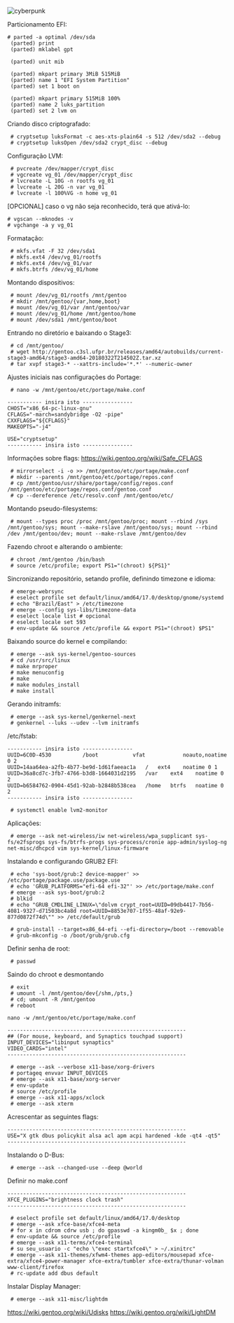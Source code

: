 ![cyberpunk](https://image.ibb.co/k0FPYJ/cyberpunk.png)


Particionamento EFI:
```
# parted -a optimal /dev/sda
 (parted) print
 (parted) mklabel gpt

 (parted) unit mib

 (parted) mkpart primary 3MiB 515MiB
 (parted) name 1 "EFI System Partition"
 (parted) set 1 boot on

 (parted) mkpart primary 515MiB 100%
 (parted) name 2 luks_partition
 (parted) set 2 lvm on
```


Criando disco criptografado:
```
 # cryptsetup luksFormat -c aes-xts-plain64 -s 512 /dev/sda2 --debug
 # cryptsetup luksOpen /dev/sda2 crypt_disc --debug
```

Configuração LVM:

```
 # pvcreate /dev/mapper/crypt_disc
 # vgcreate vg_01 /dev/mapper/crypt_disc
 # lvcreate -L 10G -n rootfs vg_01
 # lvcreate -L 20G -n var vg_01
 # lvcreate -l 100%VG -n home vg_01
```

[OPCIONAL] caso o vg não seja reconhecido, terá que ativá-lo:

```
# vgscan --mknodes -v
# vgchange -a y vg_01
```

Formatação:

```
 # mkfs.vfat -F 32 /dev/sda1
 # mkfs.ext4 /dev/vg_01/rootfs
 # mkfs.ext4 /dev/vg_01/var
 # mkfs.btrfs /dev/vg_01/home
```

Montando dispositivos:

```
 # mount /dev/vg_01/rootfs /mnt/gentoo
 # mkdir /mnt/gentoo/{var,home,boot}
 # mount /dev/vg_01/var /mnt/gentoo/var
 # mount /dev/vg_01/home /mnt/gentoo/home
 # mount /dev/sda1 /mnt/gentoo/boot
```

Entrando no diretório e baixando o Stage3:

```
 # cd /mnt/gentoo/
 # wget http://gentoo.c3sl.ufpr.br/releases/amd64/autobuilds/current-stage3-amd64/stage3-amd64-20180322T214502Z.tar.xz
 # tar xvpf stage3-* --xattrs-include='*.*' --numeric-owner
```

Ajustes iniciais nas configurações do Portage:

```
 # nano -w /mnt/gentoo/etc/portage/make.conf

----------- insira isto ----------------
CHOST="x86_64-pc-linux-gnu"
CFLAGS="-march=sandybridge -O2 -pipe"
CXXFLAGS="${CFLAGS}"
MAKEOPTS="-j4"

USE="cryptsetup"
----------- insira isto ----------------
```

Informações sobre flags: https://wiki.gentoo.org/wiki/Safe_CFLAGS

```
 # mirrorselect -i -o >> /mnt/gentoo/etc/portage/make.conf
 # mkdir --parents /mnt/gentoo/etc/portage/repos.conf
 # cp /mnt/gentoo/usr/share/portage/config/repos.conf /mnt/gentoo/etc/portage/repos.conf/gentoo.conf
 # cp --dereference /etc/resolv.conf /mnt/gentoo/etc/
```

Montando pseudo-filesystems:
```
 # mount --types proc /proc /mnt/gentoo/proc; mount --rbind /sys /mnt/gentoo/sys; mount --make-rslave /mnt/gentoo/sys; mount --rbind /dev /mnt/gentoo/dev; mount --make-rslave /mnt/gentoo/dev
```

Fazendo chroot e alterando o ambiente:

```
 # chroot /mnt/gentoo /bin/bash
 # source /etc/profile; export PS1="(chroot) ${PS1}"
```

Sincronizando repositório, setando profile, definindo timezone e idioma:

```
 # emerge-webrsync
 # eselect profile set default/linux/amd64/17.0/desktop/gnome/systemd
 # echo "Brazil/East" > /etc/timezone
 # emerge --config sys-libs/timezone-data
 # eselect locale list # opcional
 # eselect locale set 593
 # env-update && source /etc/profile && export PS1="(chroot) $PS1"
```

Baixando source do kernel e compilando:

```
 # emerge --ask sys-kernel/gentoo-sources
 # cd /usr/src/linux
 # make mrproper
 # make menuconfig
 # make
 # make modules_install
 # make install
```

Gerando initramfs:

```
 # emerge --ask sys-kernel/genkernel-next
 # genkernel --luks --udev --lvm initramfs
```

/etc/fstab:
```
----------- insira isto ----------------
UUID=6C0D-4530          /boot	        vfat            noauto,noatime	0 2
UUID=14aa64ea-a2fb-4b77-be9d-1d61faeeac1a	/	ext4	noatime	0 1
UUID=36a8cd7c-3fb7-4766-b3d8-1664031d2195	/var	ext4	noatime 0 2
UUID=b6584762-0904-45d1-92ab-b2848b538cea	/home	btrfs	noatime 0 2
----------- insira isto ----------------
```

```
 # systemctl enable lvm2-monitor
```

Aplicações:
```
 # emerge --ask net-wireless/iw net-wireless/wpa_supplicant sys-fs/e2fsprogs sys-fs/btrfs-progs sys-process/cronie app-admin/syslog-ng net-misc/dhcpcd vim sys-kernel/linux-firmware
```

Instalando e configurando GRUB2 EFI:

```
 # echo 'sys-boot/grub:2 device-mapper' >> /etc/portage/package.use/package.use
 # echo 'GRUB_PLATFORMS="efi-64 efi-32"' >> /etc/portage/make.conf
 # emerge --ask sys-boot/grub:2
 # blkid
 # echo "GRUB_CMDLINE_LINUX=\"dolvm crypt_root=UUID=09db4417-7b56-4081-9327-d71503bc4a8d root=UUID=8853e707-1f55-48af-92e9-877d0872f74d\"" >> /etc/default/grub

 # grub-install --target=x86_64-efi --efi-directory=/boot --removable
 # grub-mkconfig -o /boot/grub/grub.cfg
```

Definir senha de root:

```
 # passwd
```

Saindo do chroot e desmontando

```
 # exit
 # umount -l /mnt/gentoo/dev{/shm,/pts,}
 # cd; umount -R /mnt/gentoo
 # reboot
```

```
nano -w /mnt/gentoo/etc/portage/make.conf

---------------------------------------------------------
## (For mouse, keyboard, and Synaptics touchpad support)
INPUT_DEVICES="libinput synaptics"
VIDEO_CARDS="intel"
---------------------------------------------------------
```

```
 # emerge --ask --verbose x11-base/xorg-drivers
 # portageq envvar INPUT_DEVICES
 # emerge --ask x11-base/xorg-server
 # env-update
 # source /etc/profile
 # emerge --ask x11-apps/xclock
 # emerge --ask xterm
```

Acrescentar as seguintes flags:
```
---------------------------------------------------------
USE="X gtk dbus policykit alsa acl apm acpi hardened -kde -qt4 -qt5"
---------------------------------------------------------
```

Instalando o D-Bus:

```
 # emerge --ask --changed-use --deep @world
```

Definir no make.conf

```
---------------------------------------------------------
XFCE_PLUGINS="brightness clock trash"
---------------------------------------------------------
```
```
 # eselect profile set default/linux/amd64/17.0/desktop
 # emerge --ask xfce-base/xfce4-meta
 # for x in cdrom cdrw usb ; do gpasswd -a kingm0b_ $x ; done
 # env-update && source /etc/profile
 # emerge --ask x11-terms/xfce4-terminal
 # su seu_usuario -c "echo \"exec startxfce4\" > ~/.xinitrc"
 # emerge --ask x11-themes/xfwm4-themes app-editors/mousepad xfce-extra/xfce4-power-manager xfce-extra/tumbler xfce-extra/thunar-volman www-client/firefox
 # rc-update add dbus default
```

Instalar Display Manager:

```
 # emerge --ask x11-misc/lightdm
```

https://wiki.gentoo.org/wiki/Udisks
https://wiki.gentoo.org/wiki/LightDM
